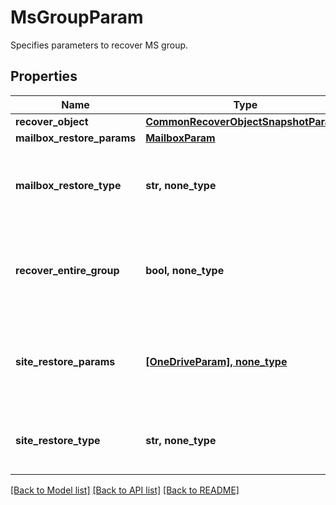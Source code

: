 # MsGroupParam

Specifies parameters to recover MS group.

## Properties
Name | Type | Description | Notes
------------ | ------------- | ------------- | -------------
**recover_object** | [**CommonRecoverObjectSnapshotParams**](CommonRecoverObjectSnapshotParams.md) |  | 
**mailbox_restore_params** | [**MailboxParam**](MailboxParam.md) |  | [optional] 
**mailbox_restore_type** | **str, none_type** | Specifies whether mailbox restore is full or granular. | [optional] 
**recover_entire_group** | **bool, none_type** | Specifies if the entire Group (mailbox + site) is to be restored. | [optional] 
**site_restore_params** | [**[OneDriveParam], none_type**](OneDriveParam.md) | Specifies the parameters to recover a MSGroup site document. | [optional] 
**site_restore_type** | **str, none_type** | Specifies whether site restore is full or granular. | [optional] 

[[Back to Model list]](../README.md#documentation-for-models) [[Back to API list]](../README.md#documentation-for-api-endpoints) [[Back to README]](../README.md)


